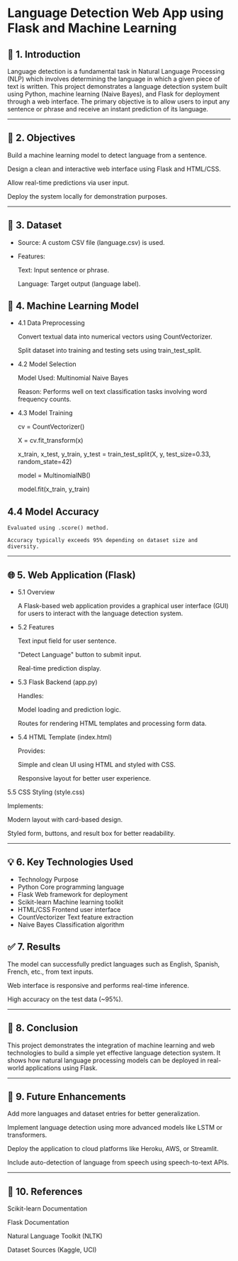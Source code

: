 #                                                         Language Detection Web App using Flask and Machine Learning


## 📌 1. Introduction

Language detection is a fundamental task in Natural Language Processing (NLP) which involves determining the language in which a given piece of text is written. This project demonstrates a language detection system built using Python, machine learning (Naive Bayes), and Flask for deployment through a web interface. The primary objective is to allow users to input any sentence or phrase and receive an instant prediction of its language.

---

## 🎯 2. Objectives

Build a machine learning model to detect language from a sentence.

Design a clean and interactive web interface using Flask and HTML/CSS.

Allow real-time predictions via user input.

Deploy the system locally for demonstration purposes.

---

## 📁 3. Dataset

- Source: A custom CSV file (language.csv) is used.
- Features:

   Text: Input sentence or phrase.
  
   Language: Target output (language label).
  
  
## 🧠 4. Machine Learning Model

- 4.1 Data Preprocessing
  
   Convert textual data into numerical vectors using CountVectorizer.
  
   Split dataset into training and testing sets using train_test_split.

- 4.2 Model Selection
  
   Model Used: Multinomial Naive Bayes
  
   Reason: Performs well on text classification tasks involving word frequency counts.

- 4.3 Model Training
  
   cv = CountVectorizer()
  
   X = cv.fit_transform(x)
  
   x_train, x_test, y_train, y_test = train_test_split(X, y, test_size=0.33, random_state=42)
  
   model = MultinomialNB()
  
   model.fit(x_train, y_train)
  
## 4.4 Model Accuracy

    Evaluated using .score() method.
    
    Accuracy typically exceeds 95% depending on dataset size and diversity.

--- 

## 🌐 5. Web Application (Flask)

- 5.1 Overview
  
   A Flask-based web application provides a graphical user interface (GUI) for users to interact with the language detection system.

- 5.2 Features
  
   Text input field for user sentence.
  
   "Detect Language" button to submit input.
  
    Real-time prediction display.

- 5.3 Flask Backend (app.py)
  
   Handles:
  
   Model loading and prediction logic.
  
   Routes for rendering HTML templates and processing form data.

- 5.4 HTML Template (index.html)
  
   Provides:
  
   Simple and clean UI using HTML and styled with CSS.
  
   Responsive layout for better user experience.

5.5 CSS Styling (style.css)

Implements:

Modern layout with card-based design.

Styled form, buttons, and result box for better readability.

---

## 💡 6. Key Technologies Used

- Technology	Purpose
- Python	Core programming language
- Flask	Web framework for deployment
- Scikit-learn	Machine learning toolkit
- HTML/CSS	Frontend user interface
- CountVectorizer	Text feature extraction
- Naive Bayes	Classification algorithm

## ✅ 7. Results

The model can successfully predict languages such as English, Spanish, French, etc., from text inputs.

Web interface is responsive and performs real-time inference.

High accuracy on the test data (~95%).

---

## 🚀 8. Conclusion

This project demonstrates the integration of machine learning and web technologies to build a simple yet effective language detection system. It shows how natural language processing models can be deployed in real-world applications using Flask.

---

## 🔭 9. Future Enhancements

Add more languages and dataset entries for better generalization.

Implement language detection using more advanced models like LSTM or transformers.

Deploy the application to cloud platforms like Heroku, AWS, or Streamlit.

Include auto-detection of language from speech using speech-to-text APIs.

---

## 📎 10. References

Scikit-learn Documentation

Flask Documentation

Natural Language Toolkit (NLTK)

Dataset Sources (Kaggle, UCI)
